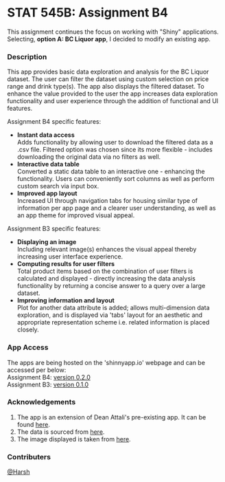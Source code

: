 # STAT 545B: Assignment B4

This assignment continues the focus on working with "Shiny" applications. Selecting, **option A: BC Liquor app**, I decided to modify an existing app.

### Description
This app provides basic data exploration and analysis for the BC Liquor dataset. The user can filter the dataset using custom selection on price range and drink type(s). The app also displays the filtered dataset. To enhance the value provided to the user the app increases data exploration functionality and user experience through the addition of functional and UI features.  
  
Assignment B4 specific features:

- **Instant data access**  
  Adds functionality by allowing user to download the filtered data as a .csv file. Filtered option was chosen since its more flexible - includes downloading the original data via no filters as well.
- **Interactive data table**  
  Converted a static data table to an interactive one - enhancing the functionality. Users can conveniently sort columns as well as perform custom search via input box.
- **Improved app layout**  
  Increased UI through navigation tabs for housing similar type of information per app page and a clearer user understanding, as well as an app theme for improved visual appeal. 

Assignment B3 specific features:
  
- **Displaying an image**  
  Including relevant image(s) enhances the visual appeal thereby increasing user interface experience.  
- **Computing results for user filters**  
  Total product items based on the combination of user filters is calculated and displayed - directly increasing the data analysis functionality by returning a concise answer to a query over a large dataset.  
- **Improving information and layout**  
  Plot for another data attribute is added; allows multi-dimension data exploration, and is displayed via 'tabs' layout for an aesthetic and appropriate representation scheme i.e. related information is placed closely.

### App Access
The apps are being hosted on the 'shinnyapp.io' webpage and can be accessed per below:  
Assignment B4: [version 0.2.0](https://hs2358.shinyapps.io/BC-Liquor-Updated/)  
Assignment B3: [version 0.1.0](https://hs2358.shinyapps.io/BC-Liquor/)  

### Acknowledgements
1. The app is an extension of Dean Attali's pre-existing app. It can be found [here](https://deanattali.com/blog/building-shiny-apps-tutorial/).
2. The data is sourced from [here](https://github.com/daattali/shiny-server/tree/master/bcl/data).
3. The image displayed is taken from [here](https://www.westernliving.ca/food-and-wine/drinks/the-best-fathers-day-gifts-you-can-get-at-the-bc-liquor-store/).


### Contributers
[@Harsh](https://github.com/hs235)

